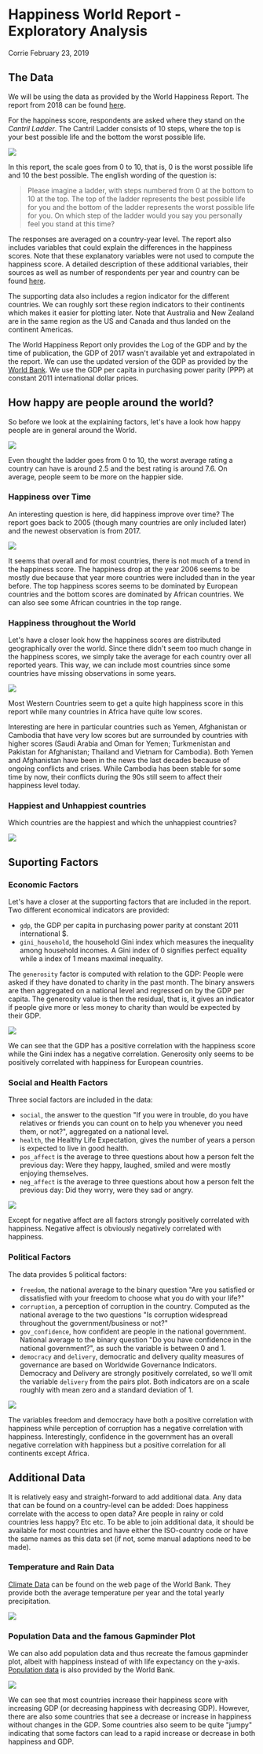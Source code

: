 Happiness World Report - Exploratory Analysis
================
Corrie
February 23, 2019

The Data
--------

We will be using the data as provided by the World Happiness Report. The report from 2018 can be found [here](https://s3.amazonaws.com/happiness-report/2018/CH2-WHR-lr.pdf).

For the happiness score, respondents are asked where they stand on the *Cantril Ladder*. The Cantril Ladder consists of 10 steps, where the top is your best possible life and the bottom the worst possible life.

![](cantril_ladder.png)

In this report, the scale goes from 0 to 10, that is, 0 is the worst possible life and 10 the best possible. The english wording of the question is:

> Please imagine a ladder, with steps numbered from 0 at the bottom to 10 at the top. The top of the ladder represents the best possible life for you and the bottom of the ladder represents the worst possible life for you. On which step of the ladder would you say you personally feel you stand at this time?

The responses are averaged on a country-year level. The report also includes variables that could explain the differences in the happiness scores. Note that these explanatory variables were not used to compute the happiness score. A detailed description of these additional variables, their sources as well as number of respondents per year and country can be found [here](https://s3.amazonaws.com/happiness-report/2018/Appendix1ofChapter2.pdf).

The supporting data also includes a region indicator for the different countries. We can roughly sort these region indicators to their continents which makes it easier for plotting later. Note that Australia and New Zealand are in the same region as the US and Canada and thus landed on the continent Americas.

The World Happiness Report only provides the Log of the GDP and by the time of publication, the GDP of 2017 wasn't available yet and extrapolated in the report. We can use the updated version of the GDP as provided by the [World Bank](https://data.worldbank.org/indicator/NY.GDP.PCAP.PP.KD). We use the GDP per capita in purchasing power parity (PPP) at constant 2011 international dollar prices.

How happy are people around the world?
--------------------------------------

So before we look at the explaining factors, let's have a look how happy people are in general around the World.

![](EDA_files/figure-markdown_github/unnamed-chunk-5-1.png)

Even thought the ladder goes from 0 to 10, the worst average rating a country can have is around 2.5 and the best rating is around 7.6. On average, people seem to be more on the happier side.

### Happiness over Time

An interesting question is here, did happiness improve over time? The report goes back to 2005 (though many countries are only included later) and the newest observation is from 2017.

![](EDA_files/figure-markdown_github/unnamed-chunk-6-1.png)

It seems that overall and for most countries, there is not much of a trend in the happiness score. The happiness drop at the year 2006 seems to be mostly due because that year more countries were included than in the year before. The top happiness scores seems to be dominated by European countries and the bottom scores are dominated by African countries. We can also see some African countries in the top range.

### Happiness throughout the World

Let's have a closer look how the happiness scores are distributed geographically over the world. Since there didn't seem too much change in the happiness scores, we simply take the average for each country over all reported years. This way, we can include most countries since some countries have missing observations in some years.

![](EDA_files/figure-markdown_github/unnamed-chunk-7-1.png)

Most Western Countries seem to get a quite high happiness score in this report while many countries in Africa have quite low scores.

Interesting are here in particular countries such as Yemen, Afghanistan or Cambodia that have very low scores but are surrounded by countries with higher scores (Saudi Arabia and Oman for Yemen; Turkmenistan and Pakistan for Afghanistan; Thailand and Vietnam for Cambodia). Both Yemen and Afghanistan have been in the news the last decades because of ongoing conflicts and crises. While Cambodia has been stable for some time by now, their conflicts during the 90s still seem to affect their happiness level today.

### Happiest and Unhappiest countries

Which countries are the happiest and which the unhappiest countries?

![](EDA_files/figure-markdown_github/unnamed-chunk-8-1.png)

Suporting Factors
-----------------

### Economic Factors

Let's have a closer at the supporting factors that are included in the report. Two different economical indicators are provided:

-   `gdp`, the GDP per capita in purchasing power parity at constant 2011 international $.
-   `gini_household`, the household Gini index which measures the inequality among household incomes. A Gini index of 0 signifies perfect equality while a index of 1 means maximal inequality.

The `generosity` factor is computed with relation to the GDP: People were asked if they have donated to charity in the past month. The binary answers are then aggregated on a national level and regressed on by the GDP per capita. The generosity value is then the residual, that is, it gives an indicator if people give more or less money to charity than would be expected by their GDP.

![](EDA_files/figure-markdown_github/unnamed-chunk-9-1.png)

We can see that the GDP has a positive correlation with the happiness score while the Gini index has a negative correlation. Generosity only seems to be positively correlated with happiness for European countries.

### Social and Health Factors

Three social factors are included in the data:

-   `social`, the answer to the question "If you were in trouble, do you have relatives or friends you can count on to help you whenever you need them, or not?", aggregated on a national level.
-   `health`, the Healthy Life Expectation, gives the number of years a person is expected to live in good health.
-   `pos_affect` is the average to three questions about how a person felt the previous day: Were they happy, laughed, smiled and were mostly enjoying themselves.
-   `neg_affect` is the average to three questions about how a person felt the previous day: Did they worry, were they sad or angry.

![](EDA_files/figure-markdown_github/unnamed-chunk-10-1.png)

Except for negative affect are all factors strongly positively correlated with happiness. Negative affect is obviously negatively correlated with happiness.

### Political Factors

The data provides 5 political factors:

-   `freedom`, the national average to the binary question "Are you satisfied or dissatisfied with your freedom to choose what you do with your life?"
-   `corruption`, a perception of corruption in the country. Computed as the national average to the two questions "Is corruption widespread throughout the government/business or not?"
-   `gov_confidence`, how confident are people in the national government. National average to the binary question "Do you have confidence in the national government?", as such the variable is between 0 and 1.
-   `democracy` and `delivery`, democratic and delivery quality measures of governance are based on Worldwide Governance Indicators. Democracy and Delivery are strongly positively correlated, so we'll omit the variable `delivery` from the pairs plot. Both indicators are on a scale roughly with mean zero and a standard deviation of 1.

![](EDA_files/figure-markdown_github/unnamed-chunk-11-1.png)

The variables freedom and democracy have both a positive correlation with happiness while perception of corruption has a negative correlation with happiness. Interestingly, confidence in the government has an overall negative correlation with happiness but a positive correlation for all continents except Africa.

Additional Data
---------------

It is relatively easy and straight-forward to add additional data. Any data that can be found on a country-level can be added: Does happiness correlate with the access to open data? Are people in rainy or cold countries less happy? Etc etc. To be able to join additional data, it should be available for most countries and have either the ISO-country code or have the same names as this data set (if not, some manual adaptions need to be made).

### Temperature and Rain Data

[Climate Data](https://datacatalog.worldbank.org/dataset/climate-change-knowledge-portal-historical-data) can be found on the web page of the World Bank. They provide both the average temperature per year and the total yearly precipitation.

![](EDA_files/figure-markdown_github/unnamed-chunk-13-1.png)

### Population Data and the famous Gapminder Plot

We can also add population data and thus recreate the famous gapminder plot, albeit with happiness instead of with life expectancy on the y-axis. [Population data](https://data.worldbank.org/indicator/sp.pop.totl) is also provided by the World Bank.

![](EDA_files/figure-markdown_github/unnamed-chunk-15-1.gif)

We can see that most countries increase their happiness score with increasing GDP (or decreasing happiness with decreasing GDP). However, there are also some countries that see a decrease or increase in happiness without changes in the GDP. Some countries also seem to be quite "jumpy" indicating that some factors can lead to a rapid increase or decrease in both happiness and GDP.

